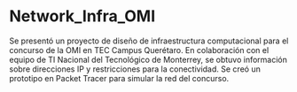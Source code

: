 # Network_Infra_OMI
Se presentó un proyecto de diseño de infraestructura computacional para el concurso de la OMI en TEC Campus Querétaro. En colaboración con el equipo de TI Nacional del Tecnológico de Monterrey, se obtuvo información sobre direcciones IP y restricciones para la conectividad. Se creó un prototipo en Packet Tracer para simular la red del concurso.
